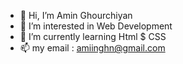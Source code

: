 - 👋 Hi, I’m Amin Ghourchiyan
- 👀 I’m interested in Web Development
- 🌱 I’m currently learning Html $ CSS
- 📫 my email : amiinghn@gmail.com

<!---
AmiinGHN/AmiinGHN is a ✨ special ✨ repository because its `README.md` (this file) appears on your GitHub profile.
You can click the Preview link to take a look at your changes.
--->
